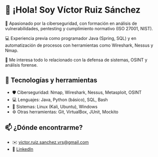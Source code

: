 # 👋 ¡Hola! Soy Víctor Ruiz Sánchez

🎯 Apasionado por la ciberseguridad, con formación en análisis de vulnerabilidades, pentesting y cumplimiento normativo (ISO 27001, NIST).

💻 Experiencia previa como programador Java (Spring, SQL) y en automatización de procesos con herramientas como Wireshark, Nessus y Nmap.

🐧 Me interesa todo lo relacionado con la defensa de sistemas, OSINT y análisis forense.

## 🔐 Tecnologías y herramientas

- 🛡️ Ciberseguridad: Nmap, Wireshark, Nessus, Metasploit, OSINT
- 💻 Lenguajes: Java, Python (básico), SQL, Bash
- 🐧 Sistemas: Linux (Kali, Ubuntu), Windows
- ⚙️ Otras herramientas: Git, VirtualBox, JUnit, Mockito

## 📫 ¿Dónde encontrarme?
- ✉️ victor.ruiz.sanchez.vrs@gmail.com
- 💼 [LinkedIn](https://linkedin.com/in/victor-ruiz-sanchez)

